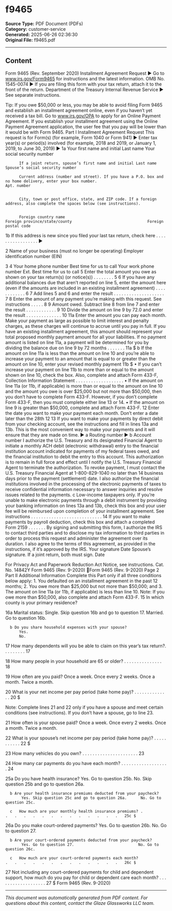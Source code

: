 ﻿# f9465

**Source Type:** PDF Document (PDFs)  
**Category:** customer-service  
**Generated:** 2025-06-26 02:36:30  
**Original File:** f9465.pdf

---

## Content

Form      9465
(Rev. September 2020)
                                                        Installment Agreement Request
                                           ▶ Go to www.irs.gov/Form9465 for instructions and the latest information.                                        OMB No. 1545-0074
                                      ▶ If you are filing this form with your tax return, attach it to the front of the return.
Department of the Treasury
Internal Revenue Service                                               ▶ See separate instructions.

Tip: If you owe $50,000 or less, you may be able to avoid filing Form 9465 and establish an installment agreement online, even if you
haven’t yet received a tax bill. Go to www.irs.gov/OPA to apply for an Online Payment Agreement. If you establish your installment
agreement using the Online Payment Agreement application, the user fee that you pay will be lower than it would be with Form 9465.
 Part I         Installment Agreement Request
This request is for Form(s) (for example, Form 1040 or Form 941) ▶
Enter tax year(s) or period(s) involved (for example, 2018 and 2019, or January 1, 2019, to June 30, 2019) ▶
  1a Your first name and initial                             Last name                                                                        Your social security number


          If a joint return, spouse’s first name and initial Last name                                                                        Spouse’s social security number

          Current address (number and street). If you have a P.O. box and no home delivery, enter your box number.                                          Apt. number


          City, town or post office, state, and ZIP code. If a foreign address, also complete the spaces below (see instructions).


          Foreign country name                                                                Foreign province/state/county                                 Foreign postal code


  1b If this address is new since you filed your last tax return, check here                           .   .   .   .   .   .   .   .   .    .   .   .   .   .   .    .     .   ▶

  2  Name of your business (must no longer be operating)                                                                                   Employer identification number (EIN)


  3                                                                                   4
            Your home phone number                  Best time for us to call                  Your work phone number                   Ext.             Best time for us to call
  5  Enter the total amount you owe as shown on your tax return(s) (or notice(s)) . . . . . . . .                5
  6  If you have any additional balances due that aren’t reported on line 5, enter the amount here (even if
     the amounts are included in an existing installment agreement) . . . . . . . . . . . .                      6
  7  Add lines 5 and 6 and enter the result . . . . . . . . . . . . . . . . . . . .                              7
  8  Enter the amount of any payment you’re making with this request. See instructions . . . . .                 8
  9  Amount owed. Subtract line 8 from line 7 and enter the result       . . . . . . . . . . . .                 9
 10  Divide the amount on line 9 by 72.0 and enter the result . . . . . . . . . . . . . .                       10
 11a Enter the amount you can pay each month. Make your payment as large as possible to limit interest
     and penalty charges, as these charges will continue to accrue until you pay in full. If you have
     an existing installment agreement, this amount should represent your total proposed monthly
     payment amount for all your liabilities. If no payment amount is listed on line 11a, a payment will
     be determined for you by dividing the balance due on line 9 by 72 months . . . . . . .                    11a $
   b If the amount on line 11a is less than the amount on line 10 and you’re able to increase your payment
     to an amount that is equal to or greater than the amount on line 10, enter your revised monthly payment 11b $
     • If you can’t increase your payment on line 11b to more than or equal to the amount shown on line 10, check the box. Also,
     complete and attach Form 433-F, Collection Information Statement . . . . . . . . . . . . . . . . . . .
     • If the amount on line 11a (or 11b, if applicable) is more than or equal to the amount on line 10 and the amount you owe is
     over $25,000 but not more than $50,000, then you don’t have to complete Form 433-F. However, if you don’t complete Form
     433-F, then you must complete either line 13 or 14.
     • If the amount on line 9 is greater than $50,000, complete and attach Form 433-F.
 12  Enter the date you want to make your payment each month. Don’t enter a date later than the 28th            12
 13  If you want to make your payments by direct debit from your checking account, see the instructions and fill in lines 13a and
     13b. This is the most convenient way to make your payments and it will ensure that they are made on time.
 ▶ a Routing number                                         ▶ b Account number
          I authorize the U.S. Treasury and its designated Financial Agent to initiate a monthly ACH debit (electronic withdrawal) entry to the financial institution account
          indicated for payments of my federal taxes owed, and the financial institution to debit the entry to this account. This authorization is to remain in full force and
          effect until I notify the U.S. Treasury Financial Agent to terminate the authorization. To revoke payment, I must contact the U.S. Treasury Financial Agent at
          1-800-829-1040 no later than 14 business days prior to the payment (settlement) date. I also authorize the financial institutions involved in the processing of the
          electronic payments of taxes to receive confidential information necessary to answer inquiries and resolve issues related to the payments.
      c   Low-income taxpayers only. If you’re unable to make electronic payments through a debit instrument by providing your
          banking information on lines 13a and 13b, check this box and your user fee will be reimbursed upon completion of your
          installment agreement. See instructions . . . . . . . . . . . . . . . . . . . . . . . . . . . .
 14       If you want to make payments by payroll deduction, check this box and attach a completed Form 2159 . . . . . . .
By signing and submitting this form, I authorize the IRS to contact third parties and to disclose my tax information to third parties in order to process this
request and administer the agreement over its duration. I also agree to the terms of this agreement, as provided in the instructions, if it’s approved by the IRS.
Your signature                                                          Date               Spouse’s signature. If a joint return, both must sign.                   Date


For Privacy Act and Paperwork Reduction Act Notice, see instructions.                                          Cat. No. 14842Y                          Form 9465 (Rev. 9-2020)
Form 9465 (Rev. 9-2020)                                                                                                                                 Page 2
 Part II   Additional Information
Complete this Part only if all three conditions below apply:
       1. You defaulted on an installment agreement in the past 12 months;
       2. You owe more than $25,000 but not more than $50,000; and
       3. The amount on line 11a (or 11b, if applicable) is less than line 10.
Note: If you owe more than $50,000, also complete and attach Form 433-F.
 15       In which county is your primary residence?

 16a      Marital status:
            Single. Skip question 16b and go to question 17.
            Married. Go to question 16b.

      b Do you share household expenses with your spouse?
          Yes.
          No.

 17       How many dependents will you be able to claim on this year’s tax return?.                .   .   .   .   .   .   .   .   17

 18       How many people in your household are 65 or older?           .   .   .   .   .   .   .   .   .   .   .   .   .   .   .   18

 19       How often are you paid?
            Once a week.
            Once every 2 weeks.
            Once a month.
            Twice a month.

 20       What is your net income per pay period (take home pay)? .            .   .   .   .   .   .   .   .   .   .   .   .   .   20 $

Note: Complete lines 21 and 22 only if you have a spouse and meet certain conditions (see instructions). If you don’t
have a spouse, go to line 23.

 21       How often is your spouse paid?
            Once a week.
            Once every 2 weeks.
            Once a month.
            Twice a month.

 22       What is your spouse’s net income per pay period (take home pay)? .               .   .   .   .   .   .   .   .   .   .   22 $

 23       How many vehicles do you own? .      .   .   .   .   .   .   .   .   .   .   .   .   .   .   .   .   .   .   .   .   .   23

 24       How many car payments do you have each month? . . . . . . . . . . . . . . . . . . .                                      24

 25a      Do you have health insurance?
            Yes. Go to question 25b.                                       No. Skip question 25b and go to question 26a.

      b Are your health insurance premiums deducted from your paycheck?
           Yes. Skip question 25c and go to question 26a.      No. Go to question 25c.

      c   How much are your monthly health insurance premiums? .               .   .   .   .   .   .   .   .   .   .   .   .   .   25c $

 26a      Do you make court-ordered payments?
            Yes. Go to question 26b.                                       No. Go to question 27.

      b Are your court-ordered payments deducted from your paycheck?
           Yes. Go to question 27.                            No. Go to question 26c.

      c   How much are your court-ordered payments each month?                 .   .   .   .   .   .   .   .   .   .   .   .   .   26c $

 27       Not including any court-ordered payments for child and dependent support, how much do you pay
          for child or dependent care each month? . . . . . . . . . . . . . . . . . . .                                            27 $
                                                                                                                                        Form 9465 (Rev. 9-2020)

---

*This document was automatically generated from PDF content. For questions about this content, contact the Glaze Glassworks LLC team.*
